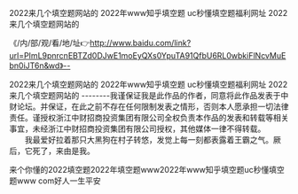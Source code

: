 2022来几个填空题网站的
2022年www知乎填空题
uc秒懂填空题福利网址
2022来几个填空题网站的


《/内/部/观/看/地/址👉http://www.baidu.com/link?url=PImL9pnrcnEBTZd0DJwE1moEyQXs0YpuTA91QfbU6RL0wbkiFlNcvMuEbn0iJT6n&wd》--

2022来几个填空题网站的
2022年www知乎填空题
uc秒懂填空题福利网址
2022来几个填空题网站的
--------我谨保证我是此作品的作者，同意将此作品发表于中财论坛。并保证，在此之前不存在任何限制发表之情形，否则本人愿承担一切法律责任。谨授权浙江中财招商投资集团有限公司全权负责本作品的发表和转载等相关事宜，未经浙江中财招商投资集团有限公司授权，其他媒体一律不得转载。
　　我最爱好拉着那只大黑狗在村子转悠，发觉上每一刻都表露着王霸之气。厥后，它死了，来由是我。





来个你懂的2022填空题2022年填空题www2022年www知乎填空题uc秒懂填空题www com好人一生平安
